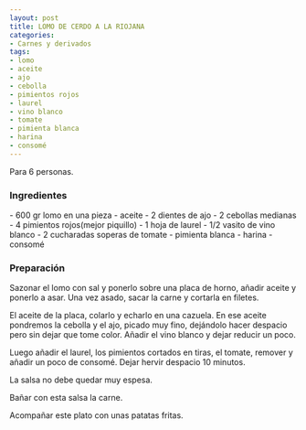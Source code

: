 ```yaml
---
layout: post
title: LOMO DE CERDO A LA RIOJANA
categories:
- Carnes y derivados
tags:
- lomo
- aceite
- ajo
- cebolla
- pimientos rojos
- laurel
- vino blanco
- tomate
- pimienta blanca
- harina
- consomé
---
```

Para 6 personas.

<h3>Ingredientes</h3>
- 600 gr lomo en una pieza
- aceite
- 2 dientes de ajo
- 2 cebollas medianas
- 4 pimientos rojos(mejor piquillo)
- 1 hoja de laurel
- 1/2 vasito de vino blanco
- 2 cucharadas soperas de tomate
- pimienta blanca
- harina
- consomé

<h3>Preparación</h3>
Sazonar el lomo con sal y ponerlo sobre una placa de horno, añadir aceite y ponerlo a asar. Una vez asado, sacar la carne y cortarla en filetes.

El aceite de la placa, colarlo y echarlo en una cazuela. En ese aceite pondremos la cebolla y el ajo, picado muy fino, dejándolo hacer despacio pero sin dejar que tome color. Añadir el vino blanco y dejar reducir un poco.

Luego añadir el laurel, los pimientos cortados en tiras, el tomate, remover y añadir un poco de consomé. Dejar hervir despacio 10 minutos.

La salsa no debe quedar muy espesa.

Bañar con esta salsa la carne.

Acompañar este plato con unas patatas fritas.

